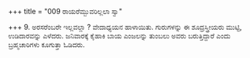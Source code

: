 +++
title = "009 ರಾಯರೆಮ್ಬುವರಿಲ್ಲಲಾ ಸ್ವಾ"

+++
9. ಅರಸರೆಂಬರೇ ಇಲ್ಲವಲ್ಲಾ ? ವೇದಾಧ್ಯಯನ ಹಾಳಾಯಿತು. ಗುರುಗಳನ್ನು  ಈ ಶೂದ್ರಸ್ತ್ರೀಯರು ಮುಟ್ಟಿ, ಉಡಿದಾರವನ್ನು ಎಳೆದರು. ಜನಿವಾರಕ್ಕೆ  ಕೈಹಾಕಿ ಬಾಯ ಎಂಜಲನ್ನು ತುಂಬಲು ಅವರು ಬರುತ್ತಿದ್ದಾರೆ ಎಂದು ಬ್ರಹ್ಮಚಾರಿಗಳು ಕೂಗುತ್ತಾ ಓಡಿದರು.